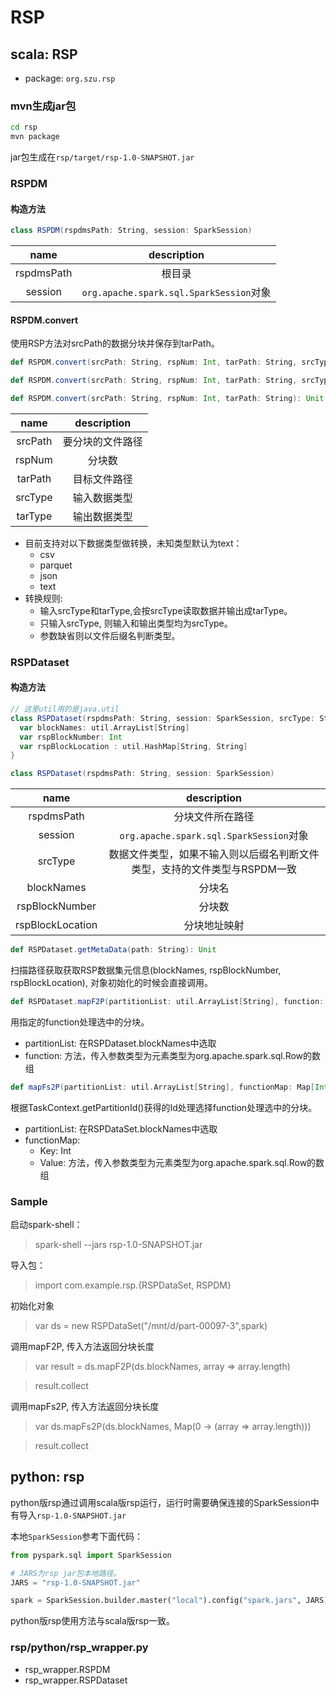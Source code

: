 # RSP


## scala: RSP

* package: `org.szu.rsp`

### mvn生成jar包

```bash
cd rsp
mvn package
```

jar包生成在`rsp/target/rsp-1.0-SNAPSHOT.jar`

### RSPDM

#### 构造方法

```scala
class RSPDM(rspdmsPath: String, session: SparkSession)
```

|name|description|
|:-:|:-:|
|rspdmsPath|根目录|
|session|`org.apache.spark.sql.SparkSession`对象|

#### RSPDM.convert

使用RSP方法对srcPath的数据分块并保存到tarPath。

```scala
def RSPDM.convert(srcPath: String, rspNum: Int, tarPath: String, srcType: String, tarType: String): Unit
````

```scala
def RSPDM.convert(srcPath: String, rspNum: Int, tarPath: String, srcType: String): Unit
````

```scala
def RSPDM.convert(srcPath: String, rspNum: Int, tarPath: String): Unit
````


|name|description|
|:-:|:-:|
|srcPath|要分块的文件路径|
|rspNum|分块数|
|tarPath|目标文件路径|
|srcType|输入数据类型|
|tarType|输出数据类型|

* 目前支持对以下数据类型做转换，未知类型默认为text：
  * csv
  * parquet
  * json 
  * text
* 转换规则:
  * 输入srcType和tarType,会按srcType读取数据并输出成tarType。
  * 只输入srcType, 则输入和输出类型均为srcType。
  * 参数缺省则以文件后缀名判断类型。
 

### RSPDataset

#### 构造方法

```scala
// 这里util用的是java.util
class RSPDataset(rspdmsPath: String, session: SparkSession, srcType: String){
  var blockNames: util.ArrayList[String]
  var rspBlockNumber: Int
  var rspBlockLocation : util.HashMap[String, String]
}
```

```scala
class RSPDataset(rspdmsPath: String, session: SparkSession)
```

|name|description|
|:-:|:-:|
|rspdmsPath|分块文件所在路径|
|session|`org.apache.spark.sql.SparkSession`对象|
|srcType|数据文件类型，如果不输入则以后缀名判断文件类型，支持的文件类型与RSPDM一致|
|blockNames|分块名|
|rspBlockNumber|分块数|
|rspBlockLocation|分块地址映射|


```scala
def RSPDataset.getMetaData(path: String): Unit
```

扫描路径获取获取RSP数据集元信息(blockNames, rspBlockNumber, rspBlockLocation), 对象初始化的时候会直接调用。

```scala
def RSPDataset.mapF2P(partitionList: util.ArrayList[String], function: Array[Row] => Any): RDD[Any]
```

用指定的function处理选中的分块。

* partitionList: 在RSPDataset.blockNames中选取
* function: 方法，传入参数类型为元素类型为org.apache.spark.sql.Row的数组



```scala
def mapFs2P(partitionList: util.ArrayList[String], functionMap: Map[Int, Array[Row] => Any]): RDD[Any]
```

根据TaskContext.getPartitionId()获得的Id处理选择function处理选中的分块。


* partitionList: 在RSPDataSet.blockNames中选取
* functionMap:
  * Key: Int
  * Value: 方法，传入参数类型为元素类型为org.apache.spark.sql.Row的数组



### Sample

启动spark-shell：

> spark-shell --jars rsp-1.0-SNAPSHOT.jar

导入包：
> import com.example.rsp.{RSPDataSet, RSPDM} 

初始化对象
> var ds = new RSPDataSet("/mnt/d/part-00097-3",spark)

调用mapF2P, 传入方法返回分块长度
> var result = ds.mapF2P(ds.blockNames, array => array.length)

> result.collect

调用mapFs2P, 传入方法返回分块长度

> var ds.mapFs2P(ds.blockNames, Map(0 -> (array => array.length)))

> result.collect


## python: rsp

python版rsp通过调用scala版rsp运行，运行时需要确保连接的SparkSession中有导入`rsp-1.0-SNAPSHOT.jar`

本地`SparkSession`参考下面代码：


```python
from pyspark.sql import SparkSession

# JARS为rsp jar包本地路径。
JARS = "rsp-1.0-SNAPSHOT.jar" 

spark = SparkSession.builder.master("local").config("spark.jars", JARS).getOrCreate()

```

python版rsp使用方法与scala版rsp一致。


### rsp/python/rsp_wrapper.py

* rsp_wrapper.RSPDM
* rsp_wrapper.RSPDataset

